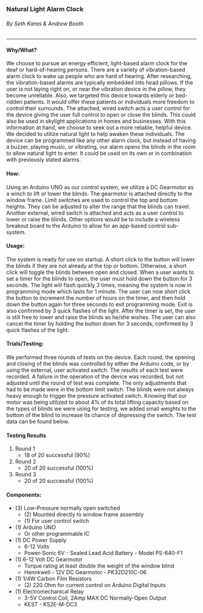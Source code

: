 ### Natural Light Alarm Clock
###### By Seth Karas & Andrew Booth
---
#### Why/What?
We choose to pursue an energy efficient, light-based alarm clock for the deaf or hard-of-hearing persons.  There are a variety of vibration-based alarm clock to wake up people who are hard of hearing.  After researching, the vibration-based alarms are typically embedded into head pillows.  If the user is not laying right on, or near the vibration device in the pillow, they become unreliable.
Also, we targeted this device towards elderly or bed-ridden patients.  It would offer these patients or individuals more freedom to control their surrounds.  The attached, wired switch acts a user control for the device giving the user full control to open or close the blinds.  This could also be used in skylight applications in homes and businesses.  With this information at hand, we choose to seek out a more reliable, helpful device.
We decided to utilize natural light to help awaken these individuals.  The device can be programmed like any other alarm clock, but instead of having a buzzer, playing music, or vibrating, our alarm opens the blinds in the room to allow natural light to enter.  It could be used on its own or in combination with previously stated alarms.

#### How:
Using an Arduino UNO as our control system, we utilize a DC Gearmotor as a winch to lift or lower the blinds.  The gearmotor is attached directly to the window frame.  Limit switches are used to control the top and bottom heights.  They can be adjusted to alter the range that the blinds can travel.  Another external, wired switch is attached and acts as a user control to lower or raise the blinds.  Other options would be to include a wireless breakout board to the Arduino to allow for an app-based control sub-system.

#### Usage:
The system is ready for use on startup. A short click to the button will lower the blinds if they are not already at the top or bottom. Otherwise, a short click will toggle the blinds between open and closed.
When a user wants to set a timer for the blinds to open, the user must hold down the button for 3 seconds. The light will flash quickly 3 times, meaning the system is now in programming mode which lasts for 1 minute. The user can now short click the button to increment the number of hours on the timer, and then hold down the button again for three seconds to exit programming mode. Exit is also confirmed by 3 quick flashes of the light.
After the timer is set, the user is still free to lower and raise the blinds as he/she wishes. The user can also cancel the timer by holding the button down for 3 seconds, confirmed by 3 quick flashes of the light.


#### Trials/Testing:
We performed three rounds of tests on the device.  Each round, the opening and closing of the blinds was controlled by either the Arduino code, or by using the external, user activated switch.  The results of each test were recorded. A failure in the operation of the device was recorded, but not adjusted until the round of test was complete. The only adjustments that had to be made were in the bottom limit switch.   The blinds were not always heavy enough to trigger the pressure activated switch.  Knowing that our motor was being utilized to about 4% of its total lifting capacity based on the types of blinds we were using for testing, we added small weights to the bottom of the blind to increase its chance of depressing the switch.  The test data can be found below.

#### Testing Results
1. Round 1
    - 18 of 20 successful (90%)
2. Round 2
    - 20 of 20 successful (100%)
3. Round 3
    - 20 of 20 successful (100%)

#### Components:
- (3) Low-Pressure normally open switched
    - (2) Mounted directly to window frame assembly
    - (1) For user control switch
- (1) Arduino UNO
    - Or other programmable IC
- (1) DC Power Supply
    - 6-12 Volts
    - Power-Sonic 6V - Sealed Lead Acid Battery - Model PS-640-F1
- (1) 6-12 Volt DC Gearmotor
    - Torque rating at least double the weight of the window blind
    - Hennkwell - 12V DC Gearmotor - PK32D210C-06
- (1) 1/4W Carbon Film Resistors
    - (2) 220 Ohm for current control on Arduino Digital Inputs
- (1) Electromechanical Relay
    - 3-5V Control Coil, 2Amp MAX DC Normally-Open Output
    - KEST - KS2E-M-DC3
